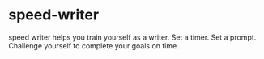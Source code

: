 # speed-writer
speed writer helps you train yourself as a writer. Set a timer. Set a prompt. Challenge yourself to complete your goals on time.
